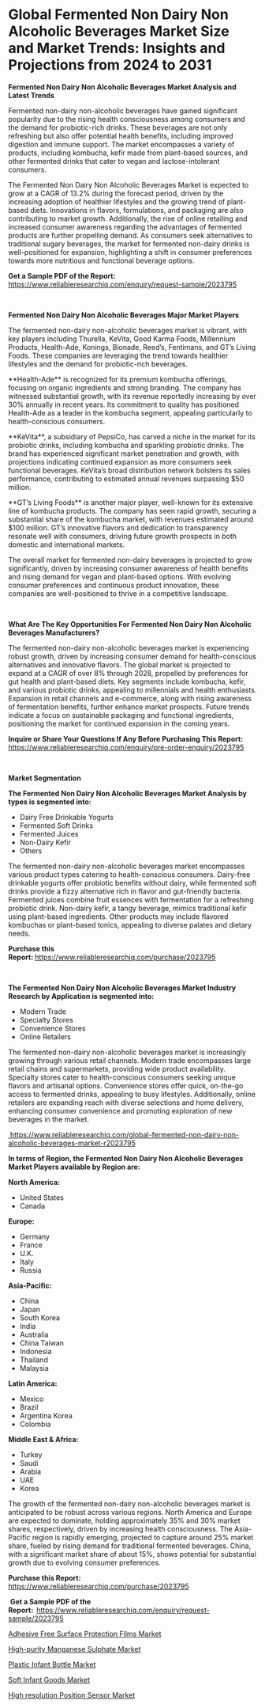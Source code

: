 <p><h1>Global Fermented Non Dairy Non Alcoholic Beverages Market Size and Market Trends: Insights and Projections from 2024 to 2031</h1></p><p><strong>Fermented Non Dairy Non Alcoholic Beverages Market Analysis and Latest Trends</strong></p>
<p><p>Fermented non-dairy non-alcoholic beverages have gained significant popularity due to the rising health consciousness among consumers and the demand for probiotic-rich drinks. These beverages are not only refreshing but also offer potential health benefits, including improved digestion and immune support. The market encompasses a variety of products, including kombucha, kefir made from plant-based sources, and other fermented drinks that cater to vegan and lactose-intolerant consumers.</p><p>The Fermented Non Dairy Non Alcoholic Beverages Market is expected to grow at a CAGR of 13.2% during the forecast period, driven by the increasing adoption of healthier lifestyles and the growing trend of plant-based diets. Innovations in flavors, formulations, and packaging are also contributing to market growth. Additionally, the rise of online retailing and increased consumer awareness regarding the advantages of fermented products are further propelling demand. As consumers seek alternatives to traditional sugary beverages, the market for fermented non-dairy drinks is well-positioned for expansion, highlighting a shift in consumer preferences towards more nutritious and functional beverage options.</p></p>
<p><strong>Get a Sample PDF of the Report:&nbsp;</strong> <a href="https://www.reliableresearchiq.com/enquiry/request-sample/2023795?utm_campaign=1594&utm_medium=2&utm_source=Github&utm_content=ia&utm_term=30102024&utm_id=fermented-non-dairy-non-alcoholic-beverages">https://www.reliableresearchiq.com/enquiry/request-sample/2023795</a></p>
<p>&nbsp;</p>
<p><strong>Fermented Non Dairy Non Alcoholic Beverages Major Market Players</strong></p>
<p><p>The fermented non-dairy non-alcoholic beverages market is vibrant, with key players including Thurella, KeVita, Good Karma Foods, Millennium Products, Health-Ade, Konings, Bionade, Reed’s, Fentimans, and GT’s Living Foods. These companies are leveraging the trend towards healthier lifestyles and the demand for probiotic-rich beverages.</p><p>**Health-Ade** is recognized for its premium kombucha offerings, focusing on organic ingredients and strong branding. The company has witnessed substantial growth, with its revenue reportedly increasing by over 30% annually in recent years. Its commitment to quality has positioned Health-Ade as a leader in the kombucha segment, appealing particularly to health-conscious consumers.</p><p>**KeVita**, a subsidiary of PepsiCo, has carved a niche in the market for its probiotic drinks, including kombucha and sparkling probiotic drinks. The brand has experienced significant market penetration and growth, with projections indicating continued expansion as more consumers seek functional beverages. KeVita’s broad distribution network bolsters its sales performance, contributing to estimated annual revenues surpassing $50 million.</p><p>**GT’s Living Foods** is another major player, well-known for its extensive line of kombucha products. The company has seen rapid growth, securing a substantial share of the kombucha market, with revenues estimated around $100 million. GT’s innovative flavors and dedication to transparency resonate well with consumers, driving future growth prospects in both domestic and international markets.</p><p>The overall market for fermented non-dairy beverages is projected to grow significantly, driven by increasing consumer awareness of health benefits and rising demand for vegan and plant-based options. With evolving consumer preferences and continuous product innovation, these companies are well-positioned to thrive in a competitive landscape.</p></p>
<p>&nbsp;</p>
<p><strong>What Are The Key Opportunities For Fermented Non Dairy Non Alcoholic Beverages Manufacturers?</strong></p>
<p><p>The fermented non-dairy non-alcoholic beverages market is experiencing robust growth, driven by increasing consumer demand for health-conscious alternatives and innovative flavors. The global market is projected to expand at a CAGR of over 8% through 2028, propelled by preferences for gut health and plant-based diets. Key segments include kombucha, kefir, and various probiotic drinks, appealing to millennials and health enthusiasts. Expansion in retail channels and e-commerce, along with rising awareness of fermentation benefits, further enhance market prospects. Future trends indicate a focus on sustainable packaging and functional ingredients, positioning the market for continued expansion in the coming years.</p></p>
<p><strong>Inquire or Share Your Questions If Any Before Purchasing This Report:</strong> <a href="https://www.reliableresearchiq.com/enquiry/pre-order-enquiry/2023795?utm_campaign=1594&utm_medium=2&utm_source=Github&utm_content=ia&utm_term=30102024&utm_id=fermented-non-dairy-non-alcoholic-beverages">https://www.reliableresearchiq.com/enquiry/pre-order-enquiry/2023795</a></p>
<p>&nbsp;</p>
<p><strong>Market Segmentation</strong></p>
<p><strong>The Fermented Non Dairy Non Alcoholic Beverages Market Analysis by types is segmented into:</strong></p>
<p><ul><li>Dairy Free Drinkable Yogurts</li><li>Fermented Soft Drinks</li><li>Fermented Juices</li><li>Non-Dairy Kefir</li><li>Others</li></ul></p>
<p><p>The fermented non-dairy non-alcoholic beverages market encompasses various product types catering to health-conscious consumers. Dairy-free drinkable yogurts offer probiotic benefits without dairy, while fermented soft drinks provide a fizzy alternative rich in flavor and gut-friendly bacteria. Fermented juices combine fruit essences with fermentation for a refreshing probiotic drink. Non-dairy kefir, a tangy beverage, mimics traditional kefir using plant-based ingredients. Other products may include flavored kombuchas or plant-based tonics, appealing to diverse palates and dietary needs.</p></p>
<p><strong>Purchase this Report:&nbsp;</strong><a href="https://www.reliableresearchiq.com/purchase/2023795?utm_campaign=1594&utm_medium=2&utm_source=Github&utm_content=ia&utm_term=30102024&utm_id=fermented-non-dairy-non-alcoholic-beverages">https://www.reliableresearchiq.com/purchase/2023795</a></p>
<p>&nbsp;</p>
<p><strong>The Fermented Non Dairy Non Alcoholic Beverages Market Industry Research by Application is segmented into:</strong></p>
<p><ul><li>Modern Trade</li><li>Specialty Stores</li><li>Convenience Stores</li><li>Online Retailers</li></ul></p>
<p><p>The fermented non-dairy non-alcoholic beverages market is increasingly growing through various retail channels. Modern trade encompasses large retail chains and supermarkets, providing wide product availability. Specialty stores cater to health-conscious consumers seeking unique flavors and artisanal options. Convenience stores offer quick, on-the-go access to fermented drinks, appealing to busy lifestyles. Additionally, online retailers are expanding reach with diverse selections and home delivery, enhancing consumer convenience and promoting exploration of new beverages in the market.</p></p>
<p><a href="https://www.reliableresearchiq.com/global-fermented-non-dairy-non-alcoholic-beverages-market-r2023795?utm_campaign=1594&utm_medium=2&utm_source=Github&utm_content=ia&utm_term=30102024&utm_id=fermented-non-dairy-non-alcoholic-beverages">&nbsp;https://www.reliableresearchiq.com/global-fermented-non-dairy-non-alcoholic-beverages-market-r2023795</a></p>
<p><strong>In terms of Region, the Fermented Non Dairy Non Alcoholic Beverages Market Players available by Region are:</strong></p>
<p>
    <p> <strong> North America: </strong>
        <ul>
            <li>United States</li>
            <li>Canada</li>
        </ul>
        </p> 
    <p> <strong> Europe: </strong>
        <ul>
            <li>Germany</li>
            <li>France</li>
            <li>U.K.</li>
            <li>Italy</li>
            <li>Russia</li>
        </ul>
        </p> 
    <p> <strong> Asia-Pacific: </strong>
        <ul>
            <li>China</li>
            <li>Japan</li>
            <li>South Korea</li>
            <li>India</li>
            <li>Australia</li>
            <li>China Taiwan</li>
            <li>Indonesia</li>
            <li>Thailand</li>
            <li>Malaysia</li>
        </ul>
        </p> 
    <p> <strong> Latin America: </strong>
        <ul>
            <li>Mexico</li>
            <li>Brazil</li>
            <li>Argentina Korea</li>
            <li>Colombia</li>
        </ul>
        </p> 
    <p> <strong> Middle East & Africa: </strong>
        <ul>
            <li>Turkey</li>
            <li>Saudi</li>
            <li>Arabia</li>
            <li>UAE</li>
            <li>Korea</li>
        </ul>
    </p>
    </p>
<p><p>The growth of the fermented non-dairy non-alcoholic beverages market is anticipated to be robust across various regions. North America and Europe are expected to dominate, holding approximately 35% and 30% market shares, respectively, driven by increasing health consciousness. The Asia-Pacific region is rapidly emerging, projected to capture around 25% market share, fueled by rising demand for traditional fermented beverages. China, with a significant market share of about 15%, shows potential for substantial growth due to evolving consumer preferences.</p></p>
<p><strong>Purchase this Report: </strong><a href="https://www.reliableresearchiq.com/purchase/2023795?utm_campaign=1594&utm_medium=2&utm_source=Github&utm_content=ia&utm_term=30102024&utm_id=fermented-non-dairy-non-alcoholic-beverages">https://www.reliableresearchiq.com/purchase/2023795</a></p>
<p>&nbsp;<strong>Get a Sample PDF of the Report:&nbsp;&nbsp;</strong><a href="https://www.reliableresearchiq.com/enquiry/request-sample/2023795?utm_campaign=1594&utm_medium=2&utm_source=Github&utm_content=ia&utm_term=30102024&utm_id=fermented-non-dairy-non-alcoholic-beverages">https://www.reliableresearchiq.com/enquiry/request-sample/2023795</a></p>
<p><strong></strong></p>
<p><p><a href="https://www.linkedin.com/pulse/adhesive-free-surface-protection-films-market-share-analysis-cqspc?utm_campaign=1594&utm_medium=2&utm_source=Github&utm_content=ia&utm_term=30102024&utm_id=fermented-non-dairy-non-alcoholic-beverages">Adhesive Free Surface Protection Films Market</a></p><p><a href="https://www.linkedin.com/pulse/competitive-intelligence-high-purity-manganese-sulphate-market-u76sc?utm_campaign=1594&utm_medium=2&utm_source=Github&utm_content=ia&utm_term=30102024&utm_id=fermented-non-dairy-non-alcoholic-beverages">High-purity Manganese Sulphate Market</a></p><p><a href="https://www.linkedin.com/pulse/plastic-infant-bottle-market-velocity-149-cagr-trajectory-z3k6c?utm_campaign=1594&utm_medium=2&utm_source=Github&utm_content=ia&utm_term=30102024&utm_id=fermented-non-dairy-non-alcoholic-beverages">Plastic Infant Bottle Market</a></p><p><a href="https://www.linkedin.com/pulse/global-soft-infant-goods-market-trends-innovations-forward-looking-duqge?utm_campaign=1594&utm_medium=2&utm_source=Github&utm_content=ia&utm_term=30102024&utm_id=fermented-non-dairy-non-alcoholic-beverages">Soft Infant Goods Market</a></p><p><a href="https://github.com/hgf64gh/Market-Research-Report-List-1/blob/main/high-resolution-position-sensor-market.md?utm_campaign=1594&utm_medium=2&utm_source=Github&utm_content=ia&utm_term=30102024&utm_id=fermented-non-dairy-non-alcoholic-beverages">High resolution Position Sensor Market</a></p></p>